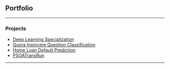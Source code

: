 ## Portfolio
---

### Projects

- [Deep Learning Specialization](https://github.com/ZOUG/DeepLearningSpecialization)
- [Quora Insincere Question Classification](https://www.kaggle.com/miracle0/quora-insincere-question-classification)
- [Home Loan Default Prediction](https://github.com/ZOUG/portfolio/blob/master/error.md) 
- [PSOATransRun](https://github.com/RuleML/PSOATransRunComponents)

---
<!-- (https://github.com/ZOUG/HomeCreditDefault/) <p style="font-size:11px">Page template forked from <a href="https://github.com/evanca/quick-portfolio">evanca</a></p> -->
<!-- Remove above link if you don't want to attibute -->
